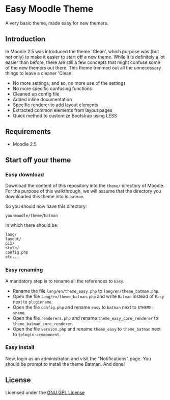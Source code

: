 Easy Moodle Theme
=================

A very basic theme, made easy for new themers.

Introduction
------------

In Moodle 2.5 was introduced the theme 'Clean', which purpose was (but not only) to make it easier to start off a new theme. While it is definitely a lot easier than before, there are still a few concepts that might confuse some of the new themers out there. This theme trimmed out all the unnecessary things to leave a cleaner 'Clean'.

- No more settings, and so, no more use of the settings
- No more specific confusing functions
- Cleaned up config file
- Added inline documentation
- Specific renderer to add layout elements
- Extracted common elements from layout pages
- Quick method to customize Bootstrap using LESS

Requirements
------------

- Moodle 2.5

Start off your theme
--------------------

### Easy download

Download the content of this repository into the `theme/` directory of Moodle. For the purpose of this walkthrough, we will assume that the directory you downloaded this theme into is `batman`.

So you should now have this directory:

    yourmoodle/theme/batman

In which there should be:

    lang/
    layout/
    pix/
    style/
    config.php
    etc...

### Easy renaming

A mandatory step is to rename all the references to `Easy`.

- Rename the file `lang/en/theme_easy.php` to `lang/en/theme_batman.php`.
- Open the file `lang/en/theme_batman.php` and write `Batman` instead of `Easy` next to `pluginname`.
- Open the file `config.php` and rename `easy` to `batman` next to `$THEME->name`.
- Open the file `renderers.php` and rename `theme_easy_core_renderer` to `theme_batman_core_renderer`.
- Open the file `version.php` and rename `theme_easy` to `theme_batman` next to `$plugin->component`.

### Easy install

Now, login as an administrator, and visit the "Notifications" page. You should be prompt to install the theme Batman. And done!

License
-------

Licensed under the [GNU GPL License](http://www.gnu.org/copyleft/gpl.html)

